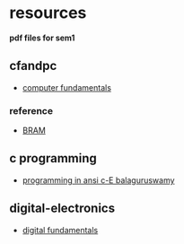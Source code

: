 # resources

**pdf files for sem1**

## cfandpc
- [computer fundamentals](https://github.com/depressed-shashi/resources/raw/main/cfandpc/comp_fundamentals_priti_sinha.pdf)
###   reference
- [BRAM](https://github.com/depressed-shashi/resources/raw/main/cfandpc/B-Ram-comp_fundamentals.pdf)

## c programming
- [programming in ansi c-E balaguruswamy](https://github.com/depressed-shashi/resources/raw/main/cprogramming/E%20Balagurusamy%20-%20Programming%20in%20ANSI%20C-McGraw%20Hill%20Education.pdf)


## digital-electronics

- [digital fundamentals](https://github.com/depressed-shashi/resources/raw/main/digital-electronics/Thomas%20L.%20Floyd%20-%20Digital%20Fundamentals-Prentice%20Hall%20(2014).pdf)
